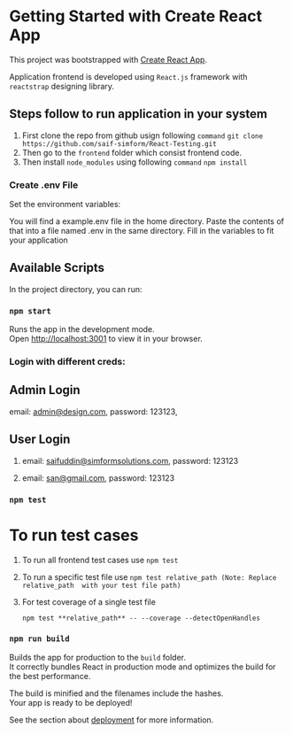 # Getting Started with Create React App

This project was bootstrapped with [Create React App](https://github.com/facebook/create-react-app).

Application frontend is developed using `React.js` framework with `reactstrap` designing library.

## Steps follow to run application in your system

1. First clone the repo from github usign following `command`
   `git clone https://github.com/saif-simform/React-Testing.git`
2. Then go to the `frontend` folder which consist frontend code.
3. Then install `node_modules` using following `command`
   `npm install`

### Create .env File

Set the environment variables:

You will find a example.env file in the home directory. Paste the contents of that into a file named .env in the same directory. Fill in the variables to fit your application

## Available Scripts

In the project directory, you can run:

### `npm start`

Runs the app in the development mode.\
Open [http://localhost:3001](http://localhost:3001) to view it in your browser.

### Login with different creds:

## Admin Login

email: admin@design.com,
password: 123123,

## User Login

1. email: saifuddin@simformsolutions.com, password: 123123

2. email: san@gmail.com, password: 123123

### `npm test`

# To run test cases

1. To run all frontend test cases use `npm test`
2. To run a specific test file use `npm test relative_path (Note: Replace relative_path  with your test file path)`
3. For test coverage of a single test file
    
    `npm test **relative_path** -- --coverage --detectOpenHandles`

### `npm run build`

Builds the app for production to the `build` folder.\
It correctly bundles React in production mode and optimizes the build for the best performance.

The build is minified and the filenames include the hashes.\
Your app is ready to be deployed!

See the section about [deployment](https://facebook.github.io/create-react-app/docs/deployment) for more information.
